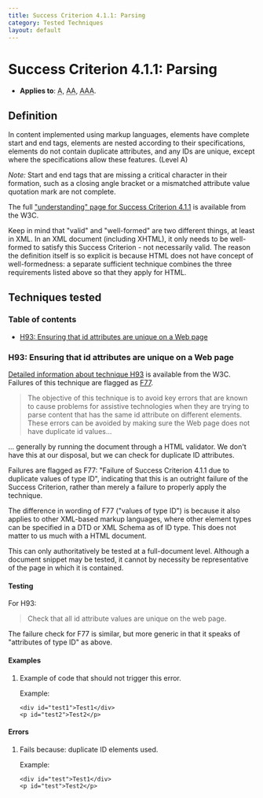 ```yaml
---
title: Success Criterion 4.1.1: Parsing
category: Tested Techniques
layout: default
---
```


# Success Criterion 4.1.1: Parsing

- **Applies to**: <abbr title="Single A">A</abbr>, <abbr title="Double A">AA</abbr>, <abbr title="Triple A">AAA</abbr>.

## Definition

In content implemented using markup languages, elements have complete start and end tags, elements are nested according to their specifications, elements do not contain duplicate attributes, and any IDs are unique, except where the specifications allow these features. (Level A)

*Note:* Start and end tags that are missing a critical character in their formation, such as a closing angle bracket or a mismatched attribute value quotation mark are not complete.

The full ["understanding" page for Success Criterion 4.1.1](http://www.w3.org/TR/UNDERSTANDING-WCAG20/ensure-compat-parses.html) is available from the W3C.

Keep in mind that "valid" and "well-formed" are two different things, at least in XML. In an XML document (including XHTML), it only needs to be well-formed to satisfy this Success Criterion - not necessarily valid. The reason the definition itself is so explicit is because HTML does not have concept of well-formedness: a separate sufficient technique combines the three requirements listed above so that they apply for HTML.

## Techniques tested

### Table of contents

- [H93: Ensuring that id attributes are unique on a Web page](#tech-h93)

### H93: Ensuring that id attributes are unique on a Web page

[Detailed information about technique H93](http://www.w3.org/TR/2010/NOTE-WCAG20-TECHS-20101014/H93) is available from the W3C. Failures of this technique are flagged as [F77](http://www.w3.org/TR/2010/NOTE-WCAG20-TECHS-20101014/F77).

> The objective of this technique is to avoid key errors that are known to cause
> problems for assistive technologies when they are trying to parse content that has
> the same id attribute on different elements. These errors can be avoided by making
> sure the Web page does not have duplicate id values...

... generally by running the document through a HTML validator. We don't have this at our disposal, but we can check for duplicate ID attributes.

Failures are flagged as F77: "Failure of Success Criterion 4.1.1 due to duplicate values of type ID", indicating that this is an outright failure of the Success Criterion, rather than merely a failure to properly apply the technique.

The difference in wording of F77 ("values of type ID") is because it also applies to other XML-based markup languages, where other element types can be specified in a DTD or XML Schema as of ID type. This does not matter to us much with a HTML document.

This can only authoritatively be tested at a full-document level. Although a document snippet may be tested, it cannot by necessity be representative of the page in which it is contained.

#### Testing

For H93:

> Check that all id attribute values are unique on the web page.

The failure check for F77 is similar, but more generic in that it speaks of "attributes of type ID" as above.

#### Examples

1.  Example of code that should not trigger this error.

    Example:
    
        <div id="test1">Test1</div>
        <p id="test2">Test2</p>

#### Errors

1.  Fails because: duplicate ID elements used.

    Example:
    
        <div id="test">Test1</div>
        <p id="test">Test2</p>
